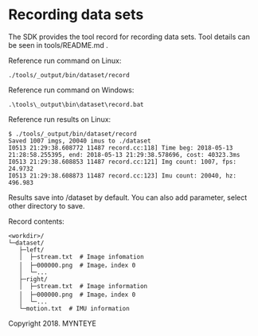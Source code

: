 # Recording data sets
The SDK provides the tool record for recording data sets. Tool details can be seen in tools/README.md .

Reference run command on Linux:

```
./tools/_output/bin/dataset/record
```

Reference run command on Windows:

```
.\tools\_output\bin\dataset\record.bat
```

Reference run results on Linux:

```
$ ./tools/_output/bin/dataset/record
Saved 1007 imgs, 20040 imus to ./dataset
I0513 21:29:38.608772 11487 record.cc:118] Time beg: 2018-05-13 21:28:58.255395, end: 2018-05-13 21:29:38.578696, cost: 40323.3ms
I0513 21:29:38.608853 11487 record.cc:121] Img count: 1007, fps: 24.9732
I0513 21:29:38.608873 11487 record.cc:123] Imu count: 20040, hz: 496.983
```

Results save into <workdir>/dataset by default. You can also add parameter, select other directory to save.

Record contents:

```
<workdir>/
└─dataset/
   ├─left/
   │  ├─stream.txt  # Image infomation
   │  ├─000000.png  # Image，index 0
   │  └─...
   ├─right/
   │  ├─stream.txt  # Image information
   │  ├─000000.png  # Image，index 0
   │  └─...
   └─motion.txt  # IMU information
```



Copyright 2018. MYNTEYE



